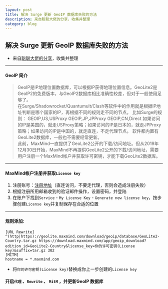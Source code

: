 ```yaml
---
layout: post
title: 解决 Surge 更新 GeoIP 数据库失败的方法
description: 来自聪聪大佬的分享，收集并整理
category: blog
---
```


## 解决 Surge 更新 GeoIP 数据库失败的方法
* 来自[聪聪大佬的分享](https://t.me/yxbjx/378327)，收集并整理

***

#### GeoIP 简介
> GeoIP是IP地理位置数据库，可以根据IP获得地理位置信息。GeoLite2是GeoIP2的免费版本，与GeoIP2数据库相比准确性较差，但对于一般使用足够了。<br/>在Surge/Shadowrocket/Quantumult/Clash等软件中的作用就是根据IP地址判断是哪个国家的IP，再根据不同的规则走不同的节点。
> 比如Surge的规则：
> GEOIP,US,USProxy
> GEOIP,JP,JPProxy
> GEOIP,CN,Direct
> 如果访问的IP是美国的，就走USProxy策略；如果访问的IP是日本的，就走JPProxy策略；如果访问的IP是中国的，就走直连，不走代理节点。
> 软件都内置有GeoLite2数据库，一般也不需要经常更新。<br/>此前，MaxMind一直提供了GeoLite2公开的下载/访问地址。但从2019年12月30日开始，MaxMind不再提供GeoLite2公开的下载/访问地址，需要用户注册一个MaxMind帐户并获取许可密钥，才能下载GeoLite2数据库。

***

#### MaxMind帐户注册并获取`License key`
1. 注册账号：[注册地址](https://www.maxmind.com/en/geolite2/signup )（直连访问，不要走代理，否则会造成注册失败）
2. 根据注册所用邮箱收到的验证邮件操作，设置密码，并登陆
3. 在账户下找到`Service` - `My License Key` - `Generate new license key`，按步骤创建`License key`并复制保存在合适的位置

***

#### 规则添加:
```
[URL Rewrite]
^(http|https)://geolite.maxmind.com/download/geoip/database/GeoLite2-Country.tar.gz https://download.maxmind.com/app/geoip_download?edition_id=GeoLite2-Country&license_key=你的许可密钥(License key)&suffix=tar.gz 302
[MITM]
hostname = *.maxmind.com
```
* 将`你的许可密钥(License key)`替换成你上一步创建的`License key`

#### 开启`代理` 、`Rewrite` 、 `MitM` ，并更新GeoIP 数据库
